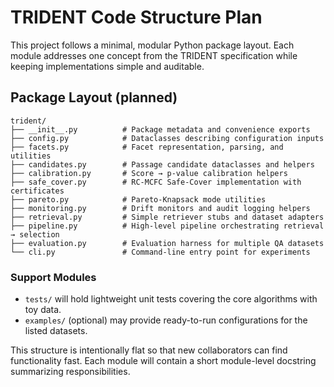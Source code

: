 # TRIDENT Code Structure Plan

This project follows a minimal, modular Python package layout. Each module addresses one
concept from the TRIDENT specification while keeping implementations simple and auditable.

## Package Layout (planned)

```
trident/
├── __init__.py          # Package metadata and convenience exports
├── config.py            # Dataclasses describing configuration inputs
├── facets.py            # Facet representation, parsing, and utilities
├── candidates.py        # Passage candidate dataclasses and helpers
├── calibration.py       # Score → p-value calibration helpers
├── safe_cover.py        # RC-MCFC Safe-Cover implementation with certificates
├── pareto.py            # Pareto-Knapsack mode utilities
├── monitoring.py        # Drift monitors and audit logging helpers
├── retrieval.py         # Simple retriever stubs and dataset adapters
├── pipeline.py          # High-level pipeline orchestrating retrieval → selection
├── evaluation.py        # Evaluation harness for multiple QA datasets
└── cli.py               # Command-line entry point for experiments
```

### Support Modules

* `tests/` will hold lightweight unit tests covering the core algorithms with toy data.
* `examples/` (optional) may provide ready-to-run configurations for the listed datasets.

This structure is intentionally flat so that new collaborators can find functionality fast.
Each module will contain a short module-level docstring summarizing responsibilities.

